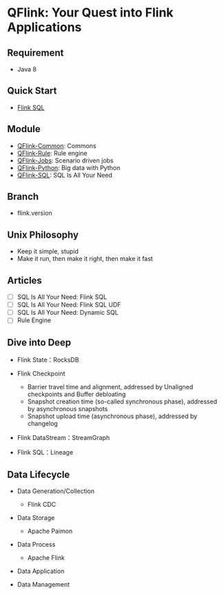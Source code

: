 # QFlink: Your Quest into Flink Applications

## Requirement
- Java 8

## Quick Start

- [Flink SQL](./qflink-sql/qflink-sql-sdk/src/test/java/cn/syntomic/qflink/sql/sdk/EndToEndTest.java)

## Module
- [QFlink-Common](./qflink-common/README.md): Commons
- [QFlink-Rule](./qflink-rule/README.md): Rule engine
- [QFlink-Jobs](./qflink-jobs/README.md): Scenario driven jobs
- [QFlink-Python](./qflink-python/README.md): Big data with Python
- [QFlink-SQL](./qflink-sql/README.md): SQL Is All Your Need

## Branch
- flink.version

## Unix Philosophy
- Keep it simple, stupid
- Make it run, then make it right, then make it fast

## Articles
- [ ] SQL Is All Your Need: Flink SQL
- [ ] SQL Is All Your Need: Flink SQL UDF
- [ ] SQL Is All Your Need: Dynamic SQL
- [ ] Rule Engine

## Dive into Deep
- Flink State：RocksDB
- Flink Checkpoint
    - Barrier travel time and alignment, addressed by Unaligned checkpoints and Buffer debloating
    - Snapshot creation time (so-called synchronous phase), addressed by asynchronous snapshots
    - Snapshot upload time (asynchronous phase), addressed by changelog

- Flink DataStream：StreamGraph
- Flink SQL：Lineage

## Data Lifecycle
- Data Generation/Collection
    - Flink CDC

- Data Storage
    - Apache Paimon

- Data Process
    - Apache Flink

- Data Application

- Data Management
